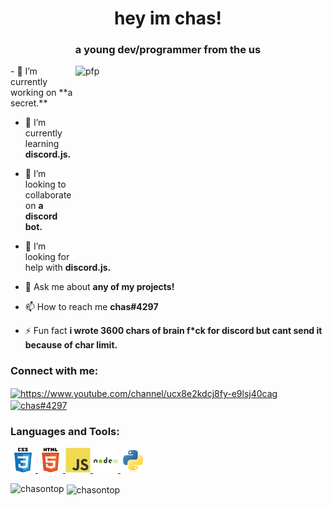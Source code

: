 <h1 align="center">hey im chas!</h1>
<h3 align="center">a young dev/programmer from the us</h3>
<img align="right" alt="pfp" width="400" height="300"src="https://cdn.discordapp.com/attachments/1001498963591045120/1007696848116535488/dog.jpg">
- 🔭 I’m currently working on **a secret.**

- 🌱 I’m currently learning **discord.js.**

- 👯 I’m looking to collaborate on **a discord bot.**

- 🤝 I’m looking for help with **discord.js.**

- 💬 Ask me about **any of my projects!**

- 📫 How to reach me **chas#4297**

- ⚡ Fun fact **i wrote 3600 chars of brain f*ck for discord but cant send it because of char limit.**

<h3 align="left">Connect with me:</h3>
<p align="left">
<a href="https://www.youtube.com/c/https://www.youtube.com/channel/ucx8e2kdcj8fy-e9lsj40cag" target="blank"><img align="center" src="https://raw.githubusercontent.com/rahuldkjain/github-profile-readme-generator/master/src/images/icons/Social/youtube.svg" alt="https://www.youtube.com/channel/ucx8e2kdcj8fy-e9lsj40cag" height="30" width="40" /></a>
<a href="https://discord.gg/chas#4297" target="blank"><img align="center" src="https://raw.githubusercontent.com/rahuldkjain/github-profile-readme-generator/master/src/images/icons/Social/discord.svg" alt="chas#4297" height="30" width="40" /></a>
</p>

<h3 align="left">Languages and Tools:</h3>
<p align="left"> <a href="https://www.w3schools.com/css/" target="_blank" rel="noreferrer"> <img src="https://raw.githubusercontent.com/devicons/devicon/master/icons/css3/css3-original-wordmark.svg" alt="css3" width="40" height="40"/> </a> <a href="https://www.w3.org/html/" target="_blank" rel="noreferrer"> <img src="https://raw.githubusercontent.com/devicons/devicon/master/icons/html5/html5-original-wordmark.svg" alt="html5" width="40" height="40"/> </a> <a href="https://developer.mozilla.org/en-US/docs/Web/JavaScript" target="_blank" rel="noreferrer"> <img src="https://raw.githubusercontent.com/devicons/devicon/master/icons/javascript/javascript-original.svg" alt="javascript" width="40" height="40"/> </a> <a href="https://nodejs.org" target="_blank" rel="noreferrer"> <img src="https://raw.githubusercontent.com/devicons/devicon/master/icons/nodejs/nodejs-original-wordmark.svg" alt="nodejs" width="40" height="40"/> </a> <a href="https://www.python.org" target="_blank" rel="noreferrer"> <img src="https://raw.githubusercontent.com/devicons/devicon/master/icons/python/python-original.svg" alt="python" width="40" height="40"/> </a> </p>

<p><img align="left" height=""src="https://github-readme-stats.vercel.app/api/top-langs?username=chasontop&show_icons=true&theme=dark&locale=en&layout=compact" alt="chasontop" /></p>

<p>&nbsp;<img align="center"height="" src="https://github-readme-stats.vercel.app/api?username=chasontop&show_icons=true&theme=dark&locale=en" alt="chasontop" /></p>
